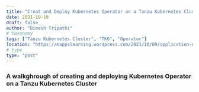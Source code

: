 ```yaml
---
title: "Creat and Deploy Kubernetes Operator on a Tanzu Kubernetes Cluster"
date: 2021-10-10
draft: false
author: "Dinesh Tripathi"
# taxonomy
tags: ["Tanzu Kubernetes Cluster", "TKG", "Operator"]
location: "https://mappslearning.wordpress.com/2021/10/09/application-deployment-using-k8s-operator-on-a-tanzu-kubernetes-cluster/"
# type
type: "post"
---
```


### A walkghrough of creating and deploying Kubernetes Operator on a Tanzu Kubernetes Cluster
